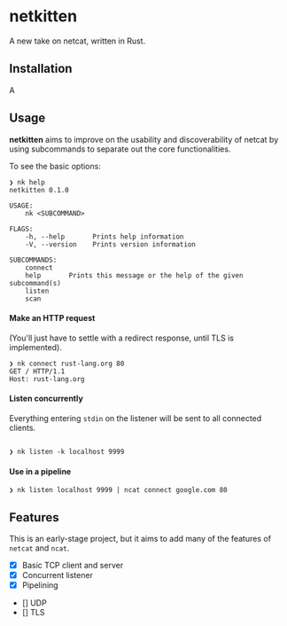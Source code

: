 netkitten
=========

A new take on netcat, written in Rust.


Installation
------------

A


Usage
-------

**netkitten** aims to improve on the usability and discoverability
of netcat by using subcommands to separate out the core functionalities.

To see the basic options:

```
❯ nk help
netkitten 0.1.0

USAGE:
    nk <SUBCOMMAND>

FLAGS:
    -h, --help       Prints help information
    -V, --version    Prints version information

SUBCOMMANDS:
    connect
    help       Prints this message or the help of the given subcommand(s)
    listen
    scan

```

#### Make an HTTP request 
(You'll just have to settle with a redirect response, until TLS is implemented).

```
❯ nk connect rust-lang.org 80
GET / HTTP/1.1
Host: rust-lang.org

```

#### Listen concurrently

Everything entering `stdin` on the listener will be sent to all connected clients.

```

❯ nk listen -k localhost 9999

```

#### Use in a pipeline

```
❯ nk listen localhost 9999 | ncat connect google.com 80
```


Features
---------

This is an early-stage project, but it aims to add many of the features of `netcat` and `ncat`.

* [x] Basic TCP client and server
* [x] Concurrent listener
* [x] Pipelining
* [] UDP
* [] TLS
